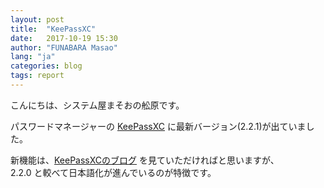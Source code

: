 ```yaml
---
layout: post
title:  "KeePassXC"
date:   2017-10-19 15:30
author: "FUNABARA Masao"
lang: "ja"
categories: blog
tags: report
---
```


こんにちは、システム屋まそおの舩原です。

パスワードマネージャーの [KeePassXC](https://keepassxc.org/) に最新バージョン(2.2.1)が出ていました。

新機能は、[KeePassXCのブログ](https://keepassxc.org/blog/2017-10-02-2.2.1-released/) を見ていただければと思いますが、  
2.2.0 と較べて日本語化が進んでいるのが特徴です。
